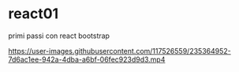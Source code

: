 # react01
primi passi con react bootstrap

https://user-images.githubusercontent.com/117526559/235364952-7d6ac1ee-942a-4dba-a6bf-06fec923d9d3.mp4

